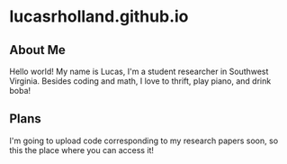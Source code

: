 # lucasrholland.github.io
## About Me
Hello world! My name is Lucas, I'm a student researcher in Southwest Virginia. Besides coding and math, I love to thrift, play piano, and drink boba! 
## Plans
I'm going to upload code corresponding to my research papers soon, so this the place where you can access it!
